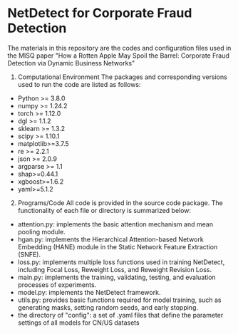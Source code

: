 # NetDetect for Corporate Fraud Detection
The materials in this repository are the codes and configuration files used in the MISQ paper "How a Rotten Apple May Spoil the Barrel: Corporate Fraud Detection via Dynamic Business Networks"
1. Computational Environment
The packages and corresponding versions used to run the code are listed as follows:
-	Python >= 3.8.0 
-	numpy >= 1.24.2
-	torch >= 1.12.0
-	dgl >= 1.1.2
-	sklearn >= 1.3.2
-	scipy >= 1.10.1
-	matplotlib>=3.7.5
-	re >= 2.2.1
-	json >= 2.0.9
-	argparse >= 1.1
-	shap>=0.44.1
-	xgboost>=1.6.2
-	yaml>=5.1.2
2. Programs/Code
All code is provided in the source code package. The functionality of each file or directory is summarized below:
-	attention.py: implements the basic attention mechanism and mean pooling module.
-	hgan.py: implements the Hierarchical Attention-based Network Embedding (HANE) module in the Static Network Feature Extraction (SNFE).
-	loss.py: implements multiple loss functions used in training NetDetect, including Focal Loss, Reweight Loss, and Reweight Revision Loss.
-	main.py: implements the training, validating, testing, and evaluation processes of experiments.
-	model.py: implements the NetDetect framework.
-	utils.py: provides basic functions required for model training, such as generating masks, setting random seeds, and early stopping.
-	the directory of "config": a set of .yaml files that define the parameter settings of all models for CN/US datasets

